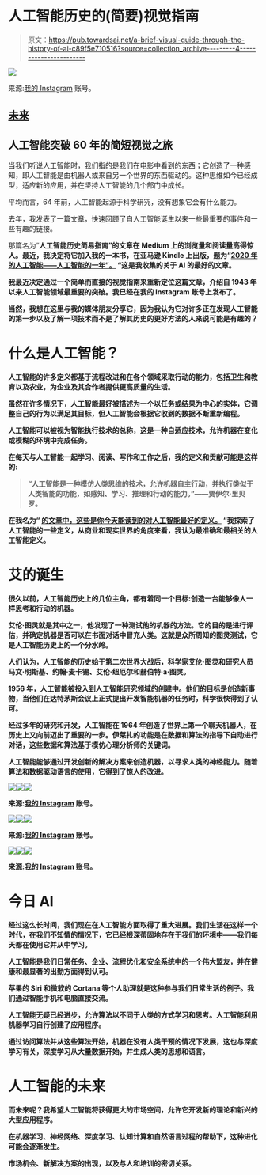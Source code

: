 # 人工智能历史的(简要)视觉指南

> 原文：<https://pub.towardsai.net/a-brief-visual-guide-through-the-history-of-ai-c89f5e710516?source=collection_archive---------4----------------------->

![](img/91206b8c3eb03d755a4a5fae6409d476.png)

来源:[我的 Instagram](https://www.instagram.com/beyond_the_ai/) 账号。

## [未来](https://towardsai.net/p/category/future)

## 人工智能突破 60 年的简短视觉之旅

当我们听说人工智能时，我们指的是我们在电影中看到的东西；它创造了一种感知，即人工智能是由机器人或来自另一个世界的东西驱动的。这种思维如今已经成型，适应新的应用，并在坚持人工智能的几个部门中成长。

平均而言，64 年前，人工智能起源于科学研究，没有想象它会有什么能力。

去年，我发表了一篇文章，快速回顾了自人工智能诞生以来一些最重要的事件和一些有趣的链接。

那篇名为“[](https://ai.plainenglish.io/an-easy-guide-to-the-history-of-artificial-intelligence-37a07a1ad238)**人工智能历史简易指南”的文章在 Medium 上的浏览量和阅读量高得惊人。最近，我决定将它加入我的一本书，在亚马逊 Kindle 上出版，题为“[**2020 年的人工智能——人工智能的一年”。**](https://www.amazon.com/dp/B08RSJRNSN) “这是我收集的关于 AI 的最好的文章。**

**我最近决定通过一个简单而直接的视觉指南来重新定位这篇文章，介绍自 1943 年以来人工智能领域最重要的突破。我已经在我的 Instagram 账号上发布了。**

**当然，我想在这里与我的媒体朋友分享它，因为我认为它对许多正在发现人工智能的第一步以及了解一项技术而不是了解其历史的更好方法的人来说可能是有趣的？**

# **什么是人工智能？**

**人工智能的许多定义都基于流程改进和在各个领域采取行动的能力，包括卫生和教育以及农业，为企业及其合作者提供更高质量的生活。**

**虽然在许多情况下，人工智能最好被描述为一个以任务或结果为中心的实体，它调整自己的行为以满足其目标，但人工智能会根据它收到的数据不断重新编程。**

**人工智能可以被视为智能执行技术的总称，这是一种自适应技术，允许机器在变化或模糊的环境中完成任务。**

**在每天与人工智能一起学习、阅读、写作和工作之后，我的定义和贡献可能是这样的:**

> **“人工智能是一种模仿人类思维的技术，允许机器自主行动，并执行类似于人类智能的功能，如感知、学习、推理和行动的能力。”——贾伊尔·里贝罗。**

**在我名为“ [**的文章中，这些是你今天能读到的对人工智能最好的定义。**](https://medium.com/swlh/these-are-the-best-definitions-of-artificial-intelligence-you-can-read-today-7c53c0e38584) “我探索了人工智能的一些定义，从商业和现实世界的角度来看，我认为最准确和最相关的人工智能定义。**

# **艾的诞生**

**很久以前，人工智能历史上的几位主角，都有着同一个目标:创造一台能够像人一样思考和行动的机器。**

**艾伦·图灵就是其中之一，他发现了一种测试他的机器的方法。它的目的是进行评估，并确定机器是否可以在书面对话中冒充人类。这就是众所周知的图灵测试，它是人工智能历史上的一个分水岭。**

**人们认为，人工智能的历史始于第二次世界大战后，科学家艾伦·图灵和研究人员马文·明斯基、约翰·麦卡锡、艾伦·纽厄尔和赫伯特·a·图灵。**

**1956 年，人工智能被投入到人工智能研究领域的创建中。他们的目标是创造新事物，当他们在达特茅斯会议上正式提出开发智能机器的任务时，科学很快得到了认可。**

**经过多年的研究和开发，人工智能在 1964 年创造了世界上第一个聊天机器人，在历史上又向前迈出了重要的一步。伊莱扎的功能是在数据和算法的指导下自动进行对话，这些数据和算法基于模仿心理分析师的关键词。**

**人工智能能够通过开发创新的解决方案来创造机器，以寻求人类的神经能力。随着算法和数据驱动语言的使用，它得到了惊人的改进。**

**![](img/55477c91b2e2a91be9aa37a8a66d5835.png)****![](img/e71a9c3704ae0492a8283bfa4adb63ee.png)****![](img/fe92dfd963ee859b187b1f5e5e15ce89.png)**

**来源:[我的 Instagram](https://www.instagram.com/beyond_the_ai/) 账号。**

**![](img/b2cb4429378fb43d6d226d840a26df1a.png)****![](img/75558b33cdb17775ab97acda82f68841.png)****![](img/98fd3e7cf171f755eca9c766124e1231.png)**

**来源:[我的 Instagram](https://www.instagram.com/beyond_the_ai/) 账号。**

**![](img/2410deb7be44792d9da2235acdfa4727.png)****![](img/5d78e804e86707ce768c0382160f8f18.png)****![](img/0f972fc4c82235047ee10716c71cfa2a.png)**

**来源:[我的 Instagram](https://www.instagram.com/beyond_the_ai/) 账号。**

# **今日 AI**

**经过这么长时间，我们现在在人工智能方面取得了重大进展。我们生活在这样一个时代，在我们不知情的情况下，它已经根深蒂固地存在于我们的环境中——我们每天都在使用它并从中学习。**

**人工智能是我们日常任务、企业、流程优化和安全系统中的一个伟大盟友，并在健康和最显著的出勤方面得到认可。**

**苹果的 Siri 和微软的 Cortana 等个人助理就是这种参与我们日常生活的例子。我们通过智能手机和电脑直接交流。**

**人工智能无疑已经进步，允许算法以不同于人类的方式学习和思考。人工智能利用机器学习自行创建了应用程序。**

**通过访问算法并从这些算法开始，机器在没有人类干预的情况下发展，这也与深度学习有关，深度学习从大量数据开始，并生成人类的思想和语言。**

# **人工智能的未来**

**而未来呢？我希望人工智能将获得更大的市场空间，允许它开发新的理论和新兴的大型应用程序。**

**在机器学习、神经网络、深度学习、认知计算和自然语言过程的帮助下，这种进化可能会逐渐发生。**

**市场机会、新解决方案的出现，以及与人和培训的密切关系。**